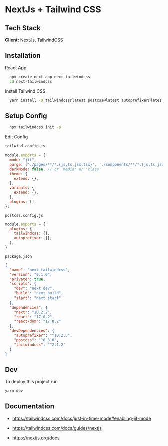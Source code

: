 # NextJs + Tailwind CSS

## Tech Stack

**Client:** NextJs, TailwindCSS

## Installation

React App

```bash
  npx create-next-app next-tailwindcss
  cd next-tailwindcss
```

Install Tailwind CSS

```bash
  yarn install -D tailwindcss@latest postcss@latest autoprefixer@lates
```

## Setup Config

```bash
  npx tailwindcss init -p
```

Edit Config

`tailwind.config.js`

```javascript
module.exports = {
  mode: "jit",
  purge: ['./pages/**/*.{js,ts,jsx,tsx}', './components/**/*.{js,ts,jsx,tsx}'],
  darkMode: false, // or 'media' or 'class'
  theme: {
    extend: {},
  },
  variants: {
    extend: {},
  },
  plugins: [],
};
```

`postcss.config.js`

```javascript
module.exports = {
  plugins: {
    tailwindcss: {},
    autoprefixer: {},
  },
}
```

`package.json`

```json
{
  "name": "next-tailwindcss",
  "version": "0.1.0",
  "private": true,
  "scripts": {
    "dev": "next dev",
    "build": "next build",
    "start": "next start"
  },
  "dependencies": {
    "next": "10.2.2",
    "react": "17.0.2",
    "react-dom": "17.0.2"
  },
  "devDependencies": {
    "autoprefixer": "^10.2.5",
    "postcss": "^8.3.0",
    "tailwindcss": "^2.1.2"
  }
}

```

## Dev

To deploy this project run

```bash
yarn dev
```

## Documentation

* https://tailwindcss.com/docs/just-in-time-mode#enabling-jit-mode

* https://tailwindcss.com/docs/guides/nextjs
* https://nextjs.org/docs
